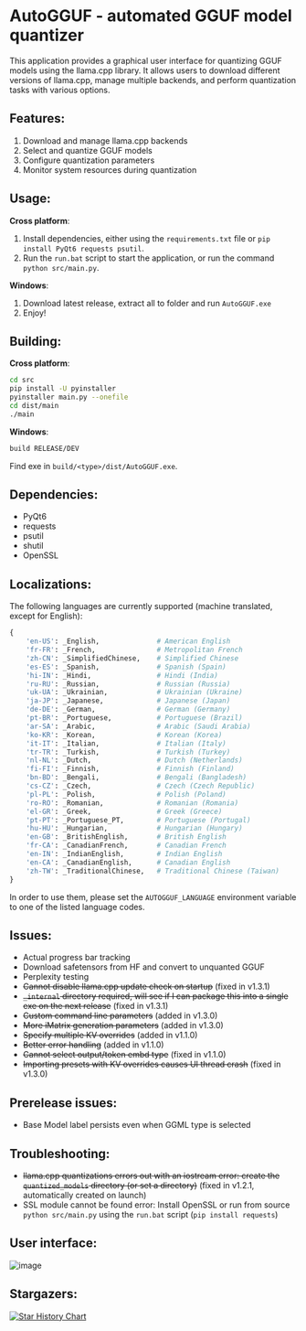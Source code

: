 # AutoGGUF - automated GGUF model quantizer

This application provides a graphical user interface for quantizing GGUF models
using the llama.cpp library. It allows users to download different versions of
llama.cpp, manage multiple backends, and perform quantization tasks with various
options.

## Features:
1. Download and manage llama.cpp backends
2. Select and quantize GGUF models
3. Configure quantization parameters
4. Monitor system resources during quantization

## Usage:

**Cross platform**:
  1. Install dependencies, either using the `requirements.txt` file or `pip install PyQt6 requests psutil`.
  2. Run the `run.bat` script to start the application, or run the command `python src/main.py`.

**Windows**:
  1. Download latest release, extract all to folder and run `AutoGGUF.exe`
  2. Enjoy!

## Building:

**Cross platform**:
```bash
cd src
pip install -U pyinstaller
pyinstaller main.py --onefile
cd dist/main
./main
```
**Windows**:
```bash
build RELEASE/DEV
```
Find exe in `build/<type>/dist/AutoGGUF.exe`.

## Dependencies:
- PyQt6
- requests
- psutil
- shutil
- OpenSSL

## Localizations:

The following languages are currently supported (machine translated, except for English):
```python
{
    'en-US': _English,              # American English
    'fr-FR': _French,               # Metropolitan French
    'zh-CN': _SimplifiedChinese,    # Simplified Chinese
    'es-ES': _Spanish,              # Spanish (Spain)
    'hi-IN': _Hindi,                # Hindi (India)
    'ru-RU': _Russian,              # Russian (Russia)
    'uk-UA': _Ukrainian,            # Ukrainian (Ukraine)
    'ja-JP': _Japanese,             # Japanese (Japan)
    'de-DE': _German,               # German (Germany)
    'pt-BR': _Portuguese,           # Portuguese (Brazil)
    'ar-SA': _Arabic,               # Arabic (Saudi Arabia)
    'ko-KR': _Korean,               # Korean (Korea)    
    'it-IT': _Italian,              # Italian (Italy)
    'tr-TR': _Turkish,              # Turkish (Turkey)
    'nl-NL': _Dutch,                # Dutch (Netherlands)
    'fi-FI': _Finnish,              # Finnish (Finland)
    'bn-BD': _Bengali,              # Bengali (Bangladesh) 
    'cs-CZ': _Czech,                # Czech (Czech Republic)
    'pl-PL': _Polish,               # Polish (Poland)
    'ro-RO': _Romanian,             # Romanian (Romania)
    'el-GR': _Greek,                # Greek (Greece)
    'pt-PT': _Portuguese_PT,        # Portuguese (Portugal)
    'hu-HU': _Hungarian,            # Hungarian (Hungary)
    'en-GB': _BritishEnglish,       # British English
    'fr-CA': _CanadianFrench,       # Canadian French
    'en-IN': _IndianEnglish,        # Indian English
    'en-CA': _CanadianEnglish,      # Canadian English
    'zh-TW': _TraditionalChinese,   # Traditional Chinese (Taiwan)
}
```
In order to use them, please set the `AUTOGGUF_LANGUAGE` environment variable to one of the listed language codes.

## Issues:
- Actual progress bar tracking
- Download safetensors from HF and convert to unquanted GGUF
- Perplexity testing
- ~~Cannot disable llama.cpp update check on startup~~ (fixed in v1.3.1)
- ~~`_internal` directory required, will see if I can package this into a single exe on the next release~~ (fixed in v1.3.1)
- ~~Custom command line parameters~~ (added in v1.3.0)
- ~~More iMatrix generation parameters~~ (added in v1.3.0)
- ~~Specify multiple KV overrides~~ (added in v1.1.0)
- ~~Better error handling~~ (added in v1.1.0)
- ~~Cannot select output/token embd type~~ (fixed in v1.1.0)
- ~~Importing presets with KV overrides causes UI thread crash~~ (fixed in v1.3.0)

## Prerelease issues:
- Base Model label persists even when GGML type is selected

## Troubleshooting:
- ~~llama.cpp quantizations errors out with an iostream error: create the `quantized_models` directory (or set a directory)~~ (fixed in v1.2.1, automatically created on launch)
- SSL module cannot be found error: Install OpenSSL or run from source `python src/main.py` using the `run.bat` script (`pip install requests`)

## User interface:
![image](https://github.com/user-attachments/assets/906bf9cb-38ed-4945-a32e-179acfdcc529)

## Stargazers:
[![Star History Chart](https://api.star-history.com/svg?repos=leafspark/AutoGGUF&type=Date)](https://star-history.com/#leafspark/AutoGGUF&Date)
